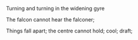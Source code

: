 Turning and turning in the widening gyre

The falcon cannot hear the falconer;

Things fall apart; the centre cannot hold;
cool;
draft;
